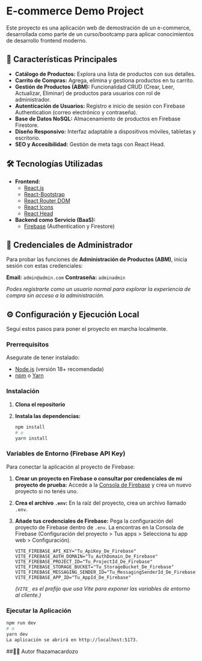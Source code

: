 # E-commerce Demo Project

Este proyecto es una aplicación web de demostración de un e-commerce, desarrollada como parte de un curso/bootcamp para aplicar conocimientos de desarrollo frontend moderno.

## 🚀 Características Principales

* **Catálogo de Productos:** Explora una lista de productos con sus detalles.
* **Carrito de Compras:** Agrega, elimina y gestiona productos en tu carrito.
* **Gestión de Productos (ABM):** Funcionalidad CRUD (Crear, Leer, Actualizar, Eliminar) de productos para usuarios con rol de administrador.
* **Autenticación de Usuarios:** Registro e inicio de sesión con Firebase Authentication (correo electrónico y contraseña).
* **Base de Datos NoSQL:** Almacenamiento de productos en Firebase Firestore.
* **Diseño Responsivo:** Interfaz adaptable a dispositivos móviles, tabletas y escritorio.
* **SEO y Accesibilidad:** Gestión de meta tags con React Head.

## 🛠️ Tecnologías Utilizadas

* **Frontend:**
    * [React.js](https://react.dev/)
    * [React-Bootstrap](https://react.bootstrap/)
    * [React Router DOM](https://reactrouter.com/en/main)
    * [React Icons](https://react-icons.github.io/react-icons/)
    * [React Head](https://www.npmjs.com/package/react-head) 
* **Backend como Servicio (BaaS):**
    * [Firebase](https://firebase.google.com/) (Authentication y Firestore)

## 🔑 Credenciales de Administrador

Para probar las funciones de **Administración de Productos (ABM)**, inicia sesión con estas credenciales:

**Email:** `admin@admin.com`
**Contraseña:** `adminadmin`

*Podes registrarte como un usuario normal para explorar la experiencia de compra sin acceso a la administración.*

## ⚙️ Configuración y Ejecución Local

Seguí estos pasos para poner el proyecto en marcha localmente.

### Prerrequisitos

Asegurate de tener instalado:
* [Node.js](https://nodejs.org/en/download/) (versión 18+ recomendada)
* [npm](https://www.npmjs.com/get-npm) o [Yarn](https://yarnpkg.com/getting-started/install)

### Instalación

1.  **Clona el repositorio**

2.  **Instala las dependencias:**
    ```bash
    npm install
    # o
    yarn install
    ```

### Variables de Entorno (Firebase API Key)

Para conectar la aplicación al proyecto de Firebase:

1.  **Crear un proyecto en Firebase o consultar por credenciales de mi proyecto de prueba:** Accede a la [Consola de Firebase](https://console.firebase.google.com/) y crea un nuevo proyecto si no tenés uno. 
2.  **Crea el archivo `.env`:** En la raíz del proyecto, crea un archivo llamado `.env`.
3.  **Añade tus credenciales de Firebase:** Pega la configuración del proyecto de Firebase dentro de `.env`. La encontras en la Consola de Firebase (Configuración del proyecto > Tus apps > Selecciona tu app web > Configuración).

    ```dotenv
    VITE_FIREBASE_API_KEY="Tu_ApiKey_De_Firebase"
    VITE_FIREBASE_AUTH_DOMAIN="Tu_AuthDomain_De_Firebase"
    VITE_FIREBASE_PROJECT_ID="Tu_ProjectId_De_Firebase"
    VITE_FIREBASE_STORAGE_BUCKET="Tu_StorageBucket_De_Firebase"
    VITE_FIREBASE_MESSAGING_SENDER_ID="Tu_MessagingSenderId_De_Firebase"
    VITE_FIREBASE_APP_ID="Tu_AppId_De_Firebase"
    ```
    *(`VITE_` es el prefijo que usa Vite para exponer las variables de entorno al cliente.)*

### Ejecutar la Aplicación

```bash
npm run dev
# o
yarn dev
La aplicación se abrirá en http://localhost:5173.
```

##🙋‍♂️ Autor
fhazamacardozo